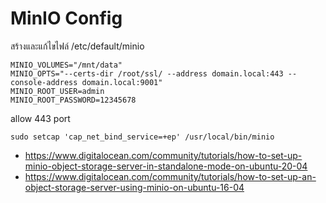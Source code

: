 # MinIO Config

สร้างและแก้ไขไฟล์ /etc/default/minio
```
MINIO_VOLUMES="/mnt/data"
MINIO_OPTS="--certs-dir /root/ssl/ --address domain.local:443 --console-address domain.local:9001"
MINIO_ROOT_USER=admin
MINIO_ROOT_PASSWORD=12345678
```

allow 443 port
```
sudo setcap 'cap_net_bind_service=+ep' /usr/local/bin/minio
```

- https://www.digitalocean.com/community/tutorials/how-to-set-up-minio-object-storage-server-in-standalone-mode-on-ubuntu-20-04
- https://www.digitalocean.com/community/tutorials/how-to-set-up-an-object-storage-server-using-minio-on-ubuntu-16-04
